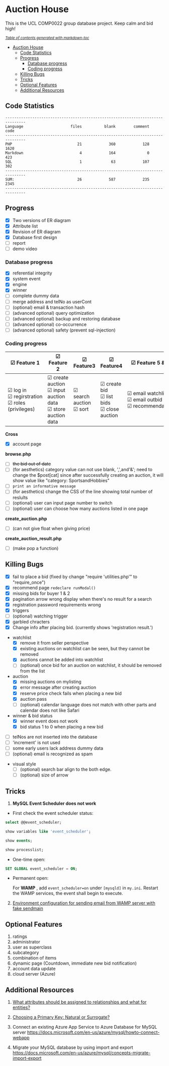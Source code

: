 # Auction House

This is the UCL COMP0022 group database project. Keep calm and bid high!

<small><i><a href='http://ecotrust-canada.github.io/markdown-toc/'>Table of contents generated with markdown-toc</a></i></small>

- [Auction House](#auction-house)
  * [Code Statistics](#code-statistics)
  * [Progress](#progress)
    + [Database progress](#database-progress)
    + [Coding progress](#coding-progress)
  * [Killing Bugs](#killing-bugs)
  * [Tricks](#tricks)
  * [Optional Features](#optional-features)
  * [Additional Resources](#additional-resources)

## Code Statistics

```shell
-------------------------------------------------------------------------------
Language                     files          blank        comment           code
-------------------------------------------------------------------------------
PHP                             21            360            128           1620
Markdown                         4            164              0            423
SQL                              1             63            107            302
-------------------------------------------------------------------------------
SUM:                            26            587            235           2345
-------------------------------------------------------------------------------
```

## Progress

- [x] Two versions of ER diagram
- [x] Attribute list
- [x] Revision of ER diagram
- [x] Database first design
- [ ] report
- [ ] demo video

### Database progress

- [x] referential integrity
- [x] system event
- [x] engine
- [x] winner
- [ ] complete dummy data
- [ ] merge address and telNo as userCont
- [ ] (optional) email & transaction hash
- [ ] (advanced optional) query optimization
- [ ] (advanced optional) backup and restoring database
- [ ] (advanced optional) co-occurrence
- [ ] (advanced optional)  safety (prevent sql-injection)

### Coding progress

| &#9745; Feature 1  | &#9745; Feature 2 | &#9745; Feature3 | &#9745; Feature4 | &#9745; Feature 5 & 6 |
| -------------------------- | ----------------- | ---------------- | ---------------- | ---------------- |
| &#9745; log in <br>&#9745; regirstration <br>&#9745; roles (privileges)    | &#9745; create auction <br>&#9745; input auction data <br>&#9745; store auction data | &#9745; search auction <br>&#9745; sort <br> | &#9745; create bid <br>&#9745; list bids <br>&#9745; close auction | &#9745; email watchlist <br>&#9745; email outbid <br>&#9745; recommendation |

**Cross**

- [x] account page

**browse.php**

- [ ] ~~the bid out of date~~
- [ ] (for aesthetics) category value can not use blank, ',',and'&'; need to change the $post[cat] since after successfully creating an auction, it will show value like "category: SportsandHobbies"
- [ ] `print an informative message`
- [ ] (for aesthetics) change the CSS of the line showing total number of reslults
- [ ] (optional) user can input page number to switch
- [ ] (optional) user can choose how many auctions listed in one page

**create_auction.php**

- [ ] (can not give float when giving price)

**create_auction_result.php**

- [ ] (make pop a function)

## Killing Bugs

- [x] fail to place a bid (fixed by change "require 'utilities.php'" to "require_once")
- [x] recommend page `redeclare runModal()`
- [x] missing bids for buyer 1 & 2
- [x] pagination arrow wrong display when there's no result for a search
- [x] registration password requirements wrong
- [x] triggers
- [ ] (optional) watching trigger
- [x] garbled chracters
- [x] Change info after placing bid. (currently shows 'registration result.')
- watchlist
  - [x] remove it from seller perspective
  - [x] existing auctions on watchlist can be seen, but they cannot be removed
  - [x] auctions cannot be added into watchlist
  - [ ] (optional) once bid for an auction on watchlist, it should be removed from the list
- auction
  - [x] missing auctions on mylisting
  - [x] error message after creating auction
  - [x] reserve price check fails when placing a new bid
  - [x] auction pass
  - [ ] (optional) calendar language does not match with other parts and calendar does not like Safari
- winner & bid status
  - [x] winner event does not work
  - [x] bid status 1 to 0 when placing a new bid
- [ ] telNos are not inserted into the database
- [ ] 'increment' is not used
- [ ] some early users lack address dummy data
- [ ] (optional) email is recognized as spam
- visual style
  - [ ] (optional) search bar align to the both edge.
  - [ ] (optional) size of arrow
## Tricks

1. **MySQL Event Scheduler does not work**

- First check the event scheduler status:

```sql
select @@event_scheduler;

show variables like 'event_scheduler';

show events;

show processlist;
```

- One-time open:

```sql
SET GLOBAL event_scheduler = ON;
```

- Permanent open:

  For **WAMP** , add `event_scheduler=on` under `[mysqld]` in `my.ini`. Restart the WAMP services, the event shall begin to execute.

2. [Environment configuration for sending email  from WAMP server with fake sendmain](https://blog.techwheels.net/send-email-from-localhost-wamp-server-using-sendmail/)



## Optional Features

1. ratings
3. administrator
3. user as superclass
4. subcategory
5. combination of items
6. dynamic page (Countdown, immediate new bid notification)
7. account data update
8. cloud server (Azure)


## Additional Resources

1. [What attributes should be assigned to relationships and what for entities?](https://www.geeksforgeeks.org/attributes-to-relationships-in-er-model/#:~:text=In%20ER%20model%2C%20entities%20have,have%20attributes%20associated%20to%20them.)

2. [Choosing a Primary Key: Natural or Surrogate?](http://www.agiledata.org/essays/keys.html)

3. Connect an existing Azure App Service to Azure Database for MySQL server https://docs.microsoft.com/en-us/azure/mysql/howto-connect-webapp

4. Migrate your MySQL database by using import and export https://docs.microsoft.com/en-us/azure/mysql/concepts-migrate-import-export
